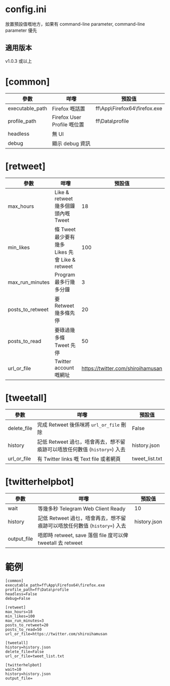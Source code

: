 # config.ini
放置預設值嘅地方，如果有 command-line parameter, command-line parameter 優先

## 適用版本
v1.0.3 或以上

# [common]
| 參數              | 咩嚟            | 預設值                       |
|-------------------|----------------|------------------------------|
| executable_path | Firefox 嘅話置 | ff\App\Firefox64\firefox.exe |
| profile_path | Firefox User Profile 嘅位置 | ff\Data\profile |
| headless | 無 UI |     |
| debug | 顯示 debug 資訊 |     |

>

# [retweet]
| 參數        | 咩嚟                               | 預設值 |
|-------------|-----------------------------------|--------|
| max_hours | Like & retweet 幾多個鐘頭內嘅 Tweet | 18    |
| min_likes | 條 Tweet 最少要有幾多 Likes 先會 Like & retweet | 100    |
| max_run_minutes | Program 最多行幾多分鐘 | 3    |
| posts_to_retweet | 要 Retweet 幾多條先停 | 20    |
| posts_to_read | 要碌過幾多條 Tweet 先停 | 50    |
| url_or_file | Twitter account 嘅網址 | https://twitter.com/shiroihamusan    |

>

# [tweetall]
| 參數        | 咩嚟                               | 預設值 |
|-------------|-----------------------------------|--------|
| delete_file | 完成 Retweet 後係咪將 `url_or_file` 刪除 | False |
| history | 記低 Retweet 過乜，唔會再去，想不留㾗跡可以唔放任何數值 (`history=`) 入去 | history.json |
| url_or_file | 有 Twitter links 嘅 Text file 或者網頁 | tweet_list.txt |

>

# [twitterhelpbot]
| 參數        | 咩嚟                               | 預設值 |
|-------------|-----------------------------------|--------|
| wait | 等幾多秒 Telegram Web Client Ready | 10    |
| history | 記低 Retweet 過乜，唔會再去，想不留㾗跡可以唔放任何數值 (`history=`) 入去 | history.json |
| output_file | 唔即時 retweet, save 落個 file 度可以俾 tweetall 去 retweet |    |

>

# 範例
```
[common]
executable_path=ff\App\Firefox64\firefox.exe
profile_path=ff\Data\profile
headless=False
debug=False

[retweet]
max_hours=18
min_likes=100
max_run_minutes=3
posts_to_retweet=20
posts_to_read=50
url_or_file=https://twitter.com/shiroihamusan

[tweetall]
history=history.json
delete_file=False
url_or_file=tweet_list.txt

[twitterhelpbot]
wait=10
history=history.json
output_file=
```